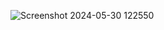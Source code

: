 

![Screenshot 2024-05-30 122550](https://github.com/Sainath0009/Apple-Vision-Website-Clone/assets/161853073/d1a585b8-c3ff-4f1d-84c5-b6a6168d8ad7)

